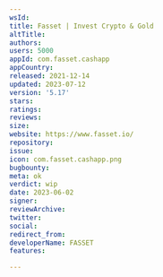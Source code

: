 ```yaml
---
wsId: 
title: Fasset | Invest Crypto & Gold
altTitle: 
authors: 
users: 5000
appId: com.fasset.cashapp
appCountry: 
released: 2021-12-14
updated: 2023-07-12
version: '5.17'
stars: 
ratings: 
reviews: 
size: 
website: https://www.fasset.io/
repository: 
issue: 
icon: com.fasset.cashapp.png
bugbounty: 
meta: ok
verdict: wip
date: 2023-06-02
signer: 
reviewArchive: 
twitter: 
social: 
redirect_from: 
developerName: FASSET
features: 

---
```


